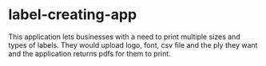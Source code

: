 # label-creating-app
This application lets businesses with a need to print multiple sizes and types of labels. They would upload logo, font, csv file and the ply they want and the application returns pdfs for them to print.
